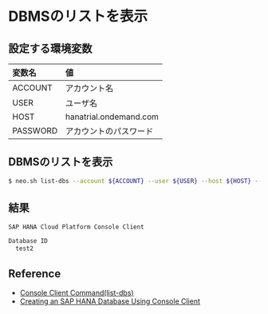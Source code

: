 # DBMSのリストを表示

## 設定する環境変数

|変数名|値|
|:--|:--|
|ACCOUNT|アカウント名|
|USER|ユーザ名|
|HOST|hanatrial.ondemand.com|
|PASSWORD|アカウントのパスワード|

## DBMSのリストを表示

```bash
$ neo.sh list-dbs --account ${ACCOUNT} --user ${USER} --host ${HOST} --password ${PASSOWRD} 
```

## 結果

```bash
SAP HANA Cloud Platform Console Client

Database ID
  test2
```

## Reference

* [Console Client Command(list-dbs)](https://help.hana.ondemand.com/help/frameset.htm?f94d5a21f99049f5985a9ecfd73e8f46.html)
* [Creating an SAP HANA Database Using Console Client](https://help.hana.ondemand.com/help/frameset.htm?ee6ae2938cf54c46bd8996745dbc033c.html)
